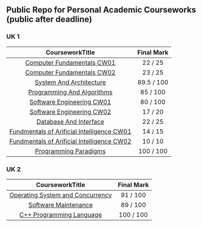 ## Public Repo for Personal Academic Courseworks (public after deadline)

### UK 1
| CourseworkTitle | Final Mark |
| :------: | :------: |
| [Computer Fundamentals CW01](https://github.com/imaginebreake/Academic-Courseworks-Public/tree/master/cf_cw1) | 22 / 25 |
| [Computer Fundamentals CW02](https://github.com/imaginebreake/Academic-Courseworks-Public/tree/master/cf_cw2) | 23 / 25 |
| [System And Architecture](https://github.com/imaginebreake/Academic-Courseworks-Public/tree/master/sys_arch_cw) | 89.5 / 100 |
| [Programming And Algorithms](https://github.com/imaginebreake/Academic-Courseworks-Public/tree/master/pga_cw4) | 85 / 100 |
| [Software Engineering CW01](https://github.com/imaginebreake/Academic-Courseworks-Public/tree/master/se) | 80 / 100 |
| [Software Engineering CW02](https://github.com/imaginebreake/Academic-Courseworks-Public/tree/master/se) | 17 / 20 |
| [Database And Interface](https://github.com/imaginebreake/Academic-Courseworks-Public/tree/master/dbi_cw2) | 22 / 25 |
| [Fundmentals of Arificial Intelligence CW01](https://github.com/imaginebreake/Academic-Courseworks-Public/tree/master/ai_cw1) | 14 / 15 |
| [Fundmentals of Arificial Intelligence CW02](https://github.com/imaginebreake/Academic-Courseworks-Public/tree/master/ai_cw2) | 10 / 10 |
| [Programming Paradigms](https://github.com/imaginebreake/Academic-Courseworks-Public/tree/master/pgp_fp) | 100 / 100 |

### UK 2
| CourseworkTitle | Final Mark |
| :------: | :------: |
| [Operating System and Concurrency](https://github.com/imaginebreake/Academic-Courseworks-Public/tree/master/osc_cw) | 91 / 100 |
| [Software Maintenance](base64://aHR0cHM6Ly9naXRsYWIuY29tL3RpYW55aWdhby9mcm9nZ2Vy) | 89 / 100 |
| [C++ Programming Language]() | 100 / 100 |
